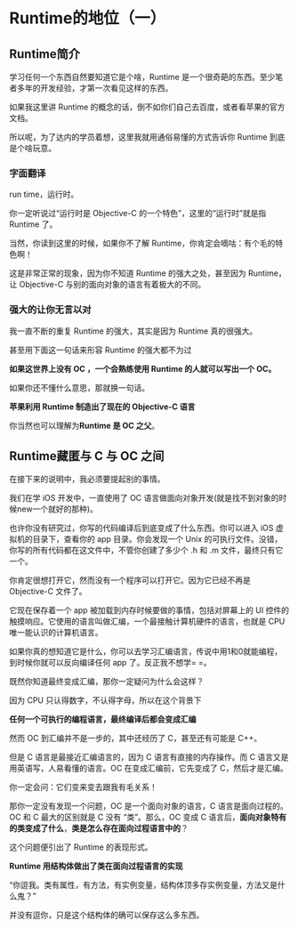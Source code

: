 # Runtime的地位（一）
## Runtime简介
学习任何一个东西自然要知道它是个啥，Runtime 是一个很奇葩的东西。至少笔者多年的开发经验，才第一次看见这样的东西。

如果我这里讲 Runtime 的概念的话，倒不如你们自己去百度，或者看苹果的官方文档。

所以呢，为了达内的学员着想，这里我就用通俗易懂的方式告诉你 Runtime 到底是个啥玩意。

### 字面翻译
run time，运行时。

你一定听说过“运行时是 Objective-C 的一个特色”，这里的“运行时”就是指 Runtime 了。

当然，你读到这里的时候，如果你不了解 Runtime，你肯定会嘀咕：有个毛的特色啊！

这是非常正常的现象，因为你不知道 Runtime 的强大之处，甚至因为 Runtime，让 Objective-C 与别的面向对象的语言有着极大的不同。

### 强大的让你无言以对
我一直不断的重复 Runtime 的强大，其实是因为 Runtime 真的很强大。

甚至用下面这一句话来形容 Runtime 的强大都不为过

**如果这世界上没有 OC ，一个会熟练使用 Runtime 的人就可以写出一个 OC。**

如果你还不懂什么意思，那就换一句话。

**苹果利用 Runtime 制造出了现在的 Objective-C 语言**

你当然也可以理解为**Runtime 是 OC 之父**。


## Runtime藏匿与 C 与 OC 之间

在接下来的说明中，我必须要提起别的事情。

我们在学 iOS 开发中，一直使用了 OC 语言做面向对象开发(就是找不到对象的时候new一个就好的那种)。

也许你没有研究过，你写的代码编译后到底变成了什么东西。你可以进入 iOS 虚拟机的目录下，查看你的 app 目录。你会发现一个 Unix 的可执行文件。没错，你写的所有代码都在这文件中，不管你创建了多少个 .h 和 .m 文件，最终只有它一个。

你肯定很想打开它，然而没有一个程序可以打开它。因为它已经不再是 Objective-C 文件了。

它现在保存着一个 app 被加载到内存时候要做的事情，包括对屏幕上的 UI 控件的触摸响应。它使用的语言叫做汇编，一个最接触计算机硬件的语言，也就是 CPU 唯一能认识的计算机语言。

如果你真的想知道它是什么，你可以去学习汇编语言，传说中用1和0就能编程，到时候你就可以反向编译任何 app 了。反正我不想学= =。

既然你知道最终变成汇编，那你一定疑问为什么会这样？

因为 CPU 只认得数字，不认得字母，所以在这个背景下

**任何一个可执行的编程语言，最终编译后都会变成汇编**

然而 OC 到汇编并不是一步的，其中还经历了 C，甚至还有可能是 C++。

但是 C 语言是最接近汇编语言的，因为 C 语言有直接的内存操作。而 C 语言又是用英语写，人易看懂的语言。OC 在变成汇编前，它先变成了 C，然后才是汇编。

你一定会问：它们变来变去跟我有毛关系！

那你一定没有发现一个问题，OC 是一个面向对象的语言，C 语言是面向过程的。OC 和 C 最大的区别就是 C 没有 “类”。那么，OC 变成 C 语言后，**面向对象特有的类变成了什么**，**类是怎么存在面向过程语言中的**？

这个问题便引出了 Runtime 的表现形式。

**Runtime 用结构体做出了类在面向过程语言的实现**

“你逗我。类有属性，有方法，有实例变量，结构体顶多存实例变量，方法又是什么鬼？”

并没有逗你，只是这个结构体的确可以保存这么多东西。

